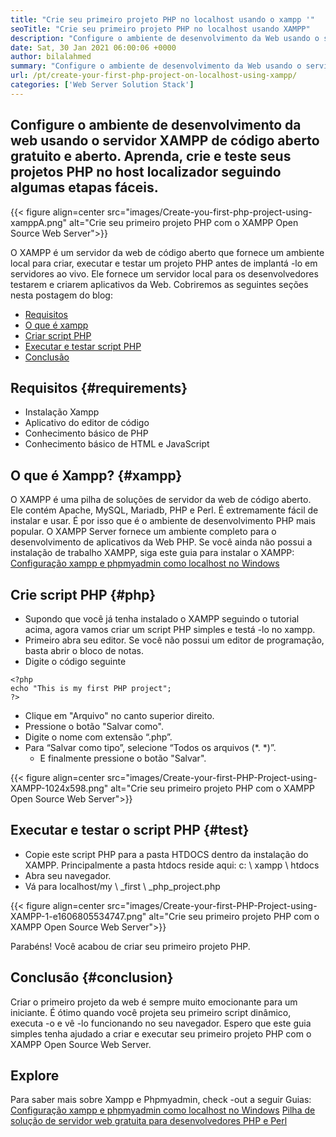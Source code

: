 ```yaml
---
title: "Crie seu primeiro projeto PHP no localhost usando o xampp '" 
seoTitle: "Crie seu primeiro projeto PHP no localhost usando XAMPP" 
description: "Configure o ambiente de desenvolvimento da Web usando o servidor da web de código aberto gratuito XAMPP. Crie e teste seus projetos PHP no host localizador seguindo algumas etapas fáceis." 
date: Sat, 30 Jan 2021 06:00:06 +0000
author: bilalahmed
summary: "Configure o ambiente de desenvolvimento da Web usando o servidor XAMPP de código aberto gratuito e aberto. Aprenda, crie e teste seus projetos PHP no host localizador seguindo algumas etapas fáceis." 
url: /pt/create-your-first-php-project-on-localhost-using-xampp/
categories: ['Web Server Solution Stack']
---
```


## Configure o ambiente de desenvolvimento da web usando o servidor XAMPP de código aberto gratuito e aberto. Aprenda, crie e teste seus projetos PHP no host localizador seguindo algumas etapas fáceis.

{{< figure align=center src="images/Create-you-first-php-project-using-xamppA.png" alt="Crie seu primeiro projeto PHP com o XAMPP Open Source Web Server">}}

O XAMPP é um servidor da web de código aberto que fornece um ambiente local para criar, executar e testar um projeto PHP antes de implantá -lo em servidores ao vivo. Ele fornece um servidor local para os desenvolvedores testarem e criarem aplicativos da Web. Cobriremos as seguintes seções nesta postagem do blog:
  * [Requisitos][2]
  * [O que é xampp][3]
  * [Criar script PHP][4]
  * [Executar e testar script PHP][5]
  * [Conclusão][6]

## Requisitos {#requirements}

  * Instalação Xampp
  * Aplicativo do editor de código
  * Conhecimento básico de PHP
  * Conhecimento básico de HTML e JavaScript

## O que é Xampp? {#xampp}

O XAMPP é uma pilha de soluções de servidor da web de código aberto. Ele contém Apache, MySQL, Mariadb, PHP e Perl. É extremamente fácil de instalar e usar. É por isso que é o ambiente de desenvolvimento PHP mais popular. O XAMPP Server fornece um ambiente completo para o desenvolvimento de aplicativos da Web PHP. Se você ainda não possui a instalação de trabalho XAMPP, siga este guia para instalar o XAMPP:
[Configuração xampp e phpmyadmin como localhost no Windows][7]

## Crie script PHP {#php}

  * Supondo que você já tenha instalado o XAMPP seguindo o tutorial acima, agora vamos criar um script PHP simples e testá -lo no xampp.
  * Primeiro abra seu editor. Se você não possui um editor de programação, basta abrir o bloco de notas.
  * Digite o código seguinte
```
<?php
echo "This is my first PHP project";
?>
```
  * Clique em "Arquivo" no canto superior direito.
  * Pressione o botão "Salvar como".
  * Digite o nome com extensão “.php”.
* Para “Salvar como tipo”, selecione “Todos os arquivos (\*. \*)”.
  * E finalmente pressione o botão "Salvar".

{{< figure align=center src="images/Create-your-first-PHP-Project-using-XAMPP-1024x598.png" alt="Crie seu primeiro projeto PHP com o XAMPP Open Source Web Server">}}


## Executar e testar o script PHP {#test}

  * Copie este script PHP para a pasta HTDOCS dentro da instalação do XAMPP. Principalmente a pasta htdocs reside aqui: c: \ xampp \ htdocs
  * Abra seu navegador.
  * Vá para localhost/my \ _first \ _php_project.php

{{< figure align=center src="images/Create-your-first-PHP-Project-using-XAMPP-1-e1606805534747.png" alt="Crie seu primeiro projeto PHP com o XAMPP Open Source Web Server">}}

Parabéns! Você acabou de criar seu primeiro projeto PHP.

## Conclusão {#conclusion}

Criar o primeiro projeto da web é sempre muito emocionante para um iniciante. É ótimo quando você projeta seu primeiro script dinâmico, executa -o e vê -lo funcionando no seu navegador. Espero que este guia simples tenha ajudado a criar e executar seu primeiro projeto PHP com o XAMPP Open Source Web Server.

## Explore
Para saber mais sobre Xampp e Phpmyadmin, check -out a seguir Guias:
[Configuração xampp e phpmyadmin como localhost no Windows][7]
[Pilha de solução de servidor web gratuita para desenvolvedores PHP e Perl][1]



[1]: https://products.containerize.com/solution-stack/xampp
[2]: #requirements
[3]: #xampp
[4]: #php
[5]: #test
[6]: #conclusion
[7]: https://blog.containerize.com/database-management-software/how-to-setup-xampp-and-phpmyadmin-as-localhost-on-windows/
